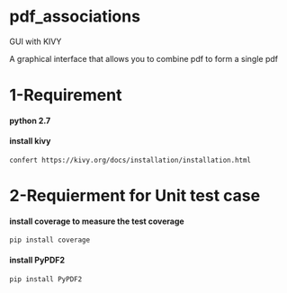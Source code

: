 # pdf_associations
GUI with  KIVY

A graphical interface that allows you to combine pdf to form a single pdf

# 1-Requirement


#### python 2.7

#### install kivy
	confert https://kivy.org/docs/installation/installation.html


# 2-Requierment for Unit test case
#### install coverage to measure the test coverage
	pip install coverage

#### install PyPDF2
	pip install PyPDF2
